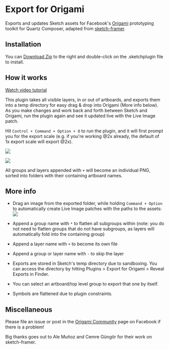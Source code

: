 Export for Origami
=====================

Exports and updates Sketch assets for Facebook's [Origami](https://facebook.github.io/origami) prototyping toolkit for Quartz Composer, adapted from [sketch-framer](https://github.com/bomberstudios/sketch-framer).

## Installation
You can [Download Zip](https://github.com/tarngerine/sketch-origami-export/archive/master.zip) to the right and double-click on the .sketchplugin file to install.

## How it works

[Watch video tutorial](https://vimeo.com/120452278)

This plugin takes all visible layers, in or out of artboards, and exports them into a temp directory for easy drag & drop into Origami (More info below). As you make changes and work back and forth between Sketch and Origami, run the plugin again and see it updated live with the Live Image patch.

Hit `Control + Command + Option + O` to run the plugin, and it will first prompt you for the export scale (e.g. if you're working @2x already, the default of 1x export scale will export @2x).

![](http://cl.ly/image/3Y0f121s3L2c/Export%20for%20Origami%20Finished.png)

![](http://cl.ly/image/2N0H0j3Z0l0u/Export%20for%20Origami%20Folder.png)

All groups and layers appended with `+` will become an individual PNG, sorted into folders with their containing artboard names.

## More info
- Drag an image from the exported folder, while holding `Command + Option` to automatically create Live Image patches with the paths to the assets:
![](http://cl.ly/image/3G1m1G12083o/Export-for-Origami-Live-Image.png)

- Append a group name with `*` to flatten all subgroups within (note: you do not need to flatten groups that do not have subgroups, as layers will automatically fold into the containing group)
- Append a layer name with `+` to become its own file
- Append a group or layer name with `-` to skip the layer

- Exports are stored in Sketch's temp directory due to sandboxing. You can access the directory by hitting Plugins > Export for Origami > Reveal Exports in Finder.

- You can select an artboard/top level group to export that one by itself.

- Symbols are flattened due to plugin constraints.

## Miscellaneous
Please file an issue or post in the [Origami Community](https://www.facebook.com/groups/origami.community/) page on Facebook if there is a problem! 

Big thanks goes out to Ale Muñoz and Cemre Güngör for their work on sketch-framer.
